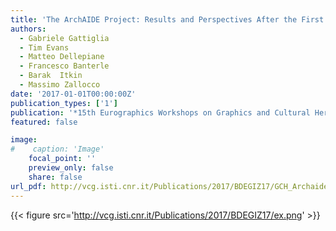 ```yaml
---
title: 'The ArchAIDE Project: Results and Perspectives After the First Year'
authors:
  - Gabriele Gattiglia
  - Tim Evans
  - Matteo Dellepiane
  - Francesco Banterle
  - Barak  Itkin
  - Massimo Zallocco
date: '2017-01-01T00:00:00Z'
publication_types: ['1']
publication: '*15th Eurographics Workshops on Graphics and Cultural Heritage (EG GCH 2017)*'
featured: false

image:
#    caption: 'Image'
    focal_point: ''
    preview_only: false
    share: false
url_pdf: http://vcg.isti.cnr.it/Publications/2017/BDEGIZ17/GCH_Archaide_final.pdf
---
```

{{< figure src='http://vcg.isti.cnr.it/Publications/2017/BDEGIZ17/ex.png' >}}
